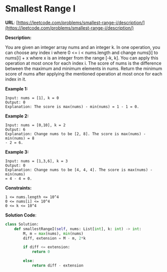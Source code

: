 # Smallest Range I
**URL**: [https://leetcode.com/problems/smallest-range-i/description/](https://leetcode.com/problems/smallest-range-i/description/)

**Description:**

You are given an integer array nums and an integer k.
In one operation, you can choose any index i where 0 <= i < nums.length and
change nums[i] to nums[i] + x where x is an integer from the range [-k, k].
You can apply this operation at most once for each index i.
The score of nums is the difference between the maximum and minimum elements
in nums.
Return the minimum score of nums after applying the mentioned operation at
most once for each index in it.

 __Example 1:__
```
Input: nums = [1], k = 0
Output: 0
Explanation: The score is max(nums) - min(nums) = 1 - 1 = 0.
```

 __Example 2:__
```
Input: nums = [0,10], k = 2
Output: 6
Explanation: Change nums to be [2, 8]. The score is max(nums) - min(nums) = 8
- 2 = 6.
```

 __Example 3:__
```
Input: nums = [1,3,6], k = 3
Output: 0
Explanation: Change nums to be [4, 4, 4]. The score is max(nums) - min(nums)
= 4 - 4 = 0.
```

 __Constraints:__
```
1 <= nums.length <= 10^4
0 <= nums[i] <= 10^4
0 <= k <= 10^4
```

**Solution Code**:
```python
class Solution:
    def smallestRangeI(self, nums: List[int], k: int) -> int:
        M, m = max(nums), min(nums)
        diff, extension = M - m, 2*k

        if diff <= extension:
            return 0

        else:
            return diff - extension
```
